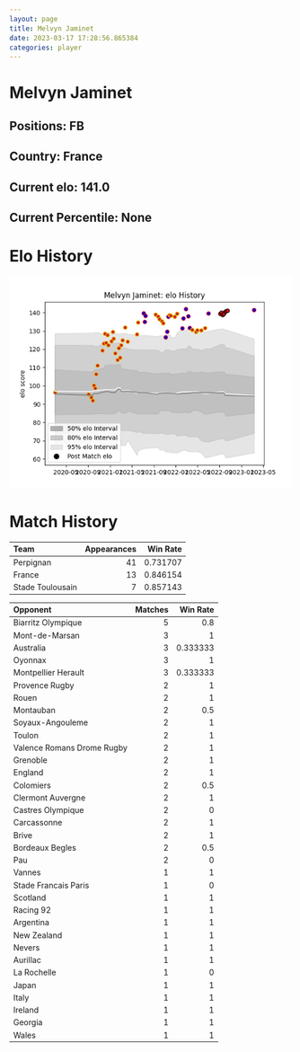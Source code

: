 ```yaml
---  
layout: page  
title: Melvyn Jaminet  
date: 2023-03-17 17:28:56.865384  
categories: player  
---
```

# Melvyn Jaminet

## Positions: FB

## Country: France

## Current elo: 141.0

## Current Percentile: None

# Elo History


![elo history](history_MelvynJaminet.png)
# Match History


| Team             |   Appearances |   Win Rate |
|:-----------------|--------------:|-----------:|
| Perpignan        |            41 |   0.731707 |
| France           |            13 |   0.846154 |
| Stade Toulousain |             7 |   0.857143 |

| Opponent                   |   Matches |   Win Rate |
|:---------------------------|----------:|-----------:|
| Biarritz Olympique         |         5 |   0.8      |
| Mont-de-Marsan             |         3 |   1        |
| Australia                  |         3 |   0.333333 |
| Oyonnax                    |         3 |   1        |
| Montpellier Herault        |         3 |   0.333333 |
| Provence Rugby             |         2 |   1        |
| Rouen                      |         2 |   1        |
| Montauban                  |         2 |   0.5      |
| Soyaux-Angouleme           |         2 |   1        |
| Toulon                     |         2 |   1        |
| Valence Romans Drome Rugby |         2 |   1        |
| Grenoble                   |         2 |   1        |
| England                    |         2 |   1        |
| Colomiers                  |         2 |   0.5      |
| Clermont Auvergne          |         2 |   1        |
| Castres Olympique          |         2 |   0        |
| Carcassonne                |         2 |   1        |
| Brive                      |         2 |   1        |
| Bordeaux Begles            |         2 |   0.5      |
| Pau                        |         2 |   0        |
| Vannes                     |         1 |   1        |
| Stade Francais Paris       |         1 |   0        |
| Scotland                   |         1 |   1        |
| Racing 92                  |         1 |   1        |
| Argentina                  |         1 |   1        |
| New Zealand                |         1 |   1        |
| Nevers                     |         1 |   1        |
| Aurillac                   |         1 |   1        |
| La Rochelle                |         1 |   0        |
| Japan                      |         1 |   1        |
| Italy                      |         1 |   1        |
| Ireland                    |         1 |   1        |
| Georgia                    |         1 |   1        |
| Wales                      |         1 |   1        |